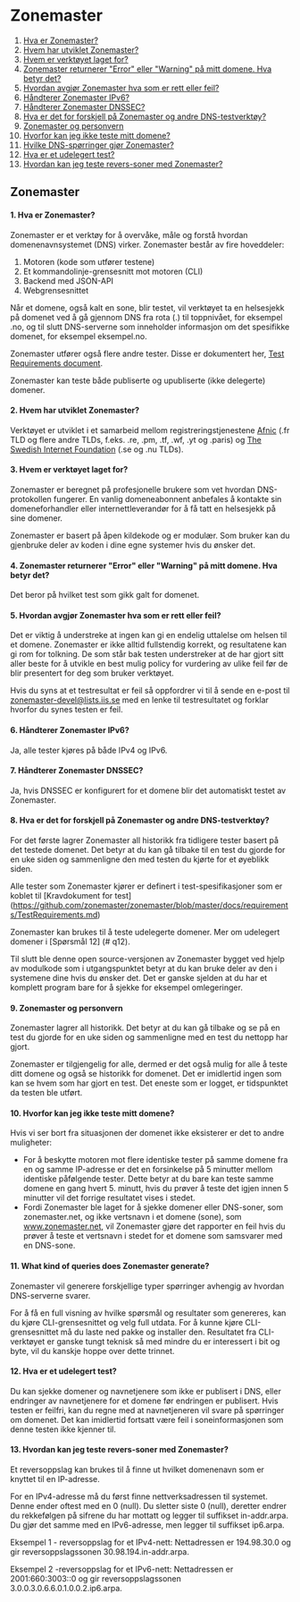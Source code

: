 Zonemaster
==========

1. [Hva er Zonemaster?](#q1)
2. [Hvem har utviklet Zonemaster?](#q2)
3. [Hvem er verktøyet laget for?](#q3)
4. [Zonemaster returnerer "Error" eller "Warning" på mitt domene. Hva betyr det?](#q4)
5. [Hvordan avgjør Zonemaster hva som er rett eller feil?](#q5)
6. [Håndterer Zonemaster IPv6?](#q6)
7. [Håndterer Zonemaster DNSSEC?](#q7)
8. [Hva er det for forskjell på Zonemaster og andre DNS-testverktøy?](#q8)
9. [Zonemaster og personvern](#q9)
10. [Hvorfor kan jeg ikke teste mitt domene?](#q10)
11. [Hvilke DNS-spørringer gjør Zonemaster?](#q11)
12. [Hva er et udelegert test?](#q12)
13. [Hvordan kan jeg teste revers-soner med Zonemaster?](#q13)

Zonemaster
----------

#### 1. Hva er Zonemaster? <a name="q1"></a>
Zonemaster er et verktøy for å overvåke, måle og forstå hvordan domenenavnsystemet (DNS) virker. Zonemaster består av fire hoveddeler:

  1. Motoren (kode som utfører testene)
  2. Et kommandolinje-grensesnitt mot motoren (CLI)
  3. Backend med JSON-API
  4. Webgrensesnittet

Når et domene, også kalt en sone, blir testet, vil verktøyet ta en helsesjekk på domenet ved å gå gjennom DNS fra rota (.) til toppnivået, for eksempel .no, og til slutt DNS-serverne som inneholder informasjon om det spesifikke domenet, for eksempel eksempel.no.

Zonemaster utfører også flere andre tester. Disse er dokumentert her, [Test Requirements document](https://github.com/zonemaster/zonemaster/blob/master/docs/requirements/TestRequirements.md).

Zonemaster kan teste både publiserte og upubliserte (ikke delegerte) domener.

#### 2. Hvem har utviklet Zonemaster? <a name="q2"></a>
Verktøyet er utviklet i et samarbeid mellom registreringstjenestene
[Afnic](https://www.afnic.fr/en/)
(.fr TLD og flere andre TLDs, f.eks. .re, .pm, .tf, .wf, .yt og .paris) og
[The Swedish Internet Foundation](https://internetstiftelsen.se/en/)
(.se og .nu TLDs).

#### 3. Hvem er verktøyet laget for? <a name="q3"></a>
Zonemaster er beregnet på profesjonelle brukere som vet hvordan DNS-protokollen fungerer. En vanlig domeneabonnent anbefales å kontakte sin domeneforhandler eller internettleverandør for å få tatt en helsesjekk på sine domener.

Zonemaster er basert på åpen kildekode og er modulær. Som bruker kan du gjenbruke deler av koden i dine egne systemer hvis du ønsker det.

#### 4. Zonemaster returnerer "Error" eller "Warning" på mitt domene. Hva betyr det? <a name="q4"></a>
Det beror på hvilket test som gikk galt for domenet.

#### 5. Hvordan avgjør Zonemaster hva som er rett eller feil? <a name="q5"></a>
Det er viktig å understreke at ingen kan gi en endelig uttalelse om helsen til et domene. Zonemaster er ikke alltid fullstendig korrekt, og resultatene kan gi rom for tolkning. De som står bak testen understreker at de har gjort sitt aller beste for å utvikle en best mulig policy for vurdering av ulike feil før de blir presentert for deg som bruker verktøyet.

Hvis du syns at et testresultat er feil så oppfordrer vi til å sende en e-post til zonemaster-devel@lists.iis.se med en lenke til testresultatet og forklar hvorfor du synes testen er feil.

#### 6. Håndterer Zonemaster IPv6? <a name="q6"></a>
Ja, alle tester kjøres på både IPv4 og IPv6.

#### 7. Håndterer Zonemaster DNSSEC? <a name="q7"></a>
Ja, hvis DNSSEC er konfigurert for et domene blir det automatiskt testet av Zonemaster.

#### 8. Hva er det for forskjell på Zonemaster og andre DNS-testverktøy? <a name="q8"></a>
For det første lagrer Zonemaster all historikk fra tidligere tester basert på det testede domenet. Det betyr at du kan gå tilbake til en test du gjorde for en uke siden og sammenligne den med testen du kjørte for et øyeblikk siden.

Alle tester som Zonemaster kjører er definert i test-spesifikasjoner som
er koblet til [Kravdokument for test] (https://github.com/zonemaster/zonemaster/blob/master/docs/requirements/TestRequirements.md)

Zonemaster kan brukes til å teste udelegerte domener. Mer om udelegert
domener i [Spørsmål 12] (# q12).

Til slutt ble denne open source-versjonen av Zonemaster bygget ved hjelp av modulkode som i utgangspunktet betyr at du kan bruke deler av den i systemene dine hvis du ønsker det. Det er ganske sjelden at du har et komplett program bare for å sjekke for eksempel omlegeringer.

#### 9. Zonemaster og personvern <a name="q9"></a>
Zonemaster lagrer all historikk. Det betyr at du kan gå tilbake og se på en test du gjorde for en uke siden og sammenligne med en test du nettopp har gjort.

Zonemaster er tilgjengelig for alle, dermed er det også mulig for alle å teste ditt domene og også se historikk for domenet. Det er imidlertid ingen som kan se hvem som har gjort en test. Det eneste som er logget, er tidspunktet da testen ble utført.

#### 10. Hvorfor kan jeg ikke teste mitt domene? <a name="q10"></a>
Hvis vi ser bort fra situasjonen der domenet ikke eksisterer er det to andre muligheter:
  - For å beskytte motoren mot flere identiske tester på samme domene fra en og
    samme IP-adresse er det en forsinkelse på 5 minutter mellom
    identiske påfølgende tester. Dette betyr at du bare kan teste
    samme domene en gang hvert 5. minutt, hvis du prøver å teste det igjen
    innen 5 minutter vil det forrige resultatet vises i stedet.
  - Fordi Zonemaster ble laget for å sjekke domener eller DNS-soner, som zonemaster.net, og
    ikke vertsnavn i et domene (sone), som www.zonemaster.net, vil Zonemaster gjøre det
    rapporter en feil hvis du prøver å teste et vertsnavn i stedet for et domene som samsvarer med en DNS-sone.

#### 11. What kind of queries does Zonemaster generate? <a name="q11"></a>
Zonemaster vil generere forskjellige typer spørringer avhengig av hvordan DNS-serverne svarer.

For å få en full visning av hvilke spørsmål og resultater som genereres, kan du kjøre CLI-grensesnittet og velg full utdata. For å kunne kjøre CLI-grensesnittet må du laste ned pakke og installer den.
Resultatet fra CLI-verktøyet er ganske tungt teknisk så med mindre du er interessert i bit og byte, vil du kanskje hoppe over dette trinnet.

#### 12. Hva er et udelegert test? <a name="q12"></a>
Du kan sjekke domener og navnetjenere som ikke er publisert i DNS, eller endringer av navnetjenere for et domene før endringen er publisert. Hvis testen er feilfri, kan du regne med at navnetjeneren vil svare på spørringer om domenet. Det kan imidlertid fortsatt være feil i soneinformasjonen som denne testen ikke kjenner til.

#### 13. Hvordan kan jeg teste revers-soner med Zonemaster? <a name="q13"></a>
Et reversoppslag kan brukes til å finne ut hvilket domenenavn som er knyttet til en IP-adresse.

For en IPv4-adresse må du først finne nettverksadressen til systemet. Denne ender oftest med en 0 (null). Du sletter siste 0 (null), deretter endrer du rekkefølgen på sifrene du har mottatt og legger til suffikset in-addr.arpa. Du gjør det samme med en IPv6-adresse, men legger til suffikset ip6.arpa.

Eksempel 1 - reversoppslag for et IPv4-nett:
Nettadressen er 194.98.30.0 og gir reversoppslagssonen 30.98.194.in-addr.arpa.

Eksempel 2 -reversoppslag for et IPv6-nett:
Nettadressen er 2001:660:3003::0 og gir reversoppslagssonen 3.0.0.3.0.6.6.0.1.0.0.2.ip6.arpa.
